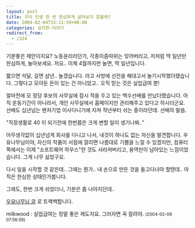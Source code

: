 ```yaml
---
layout: post
title: 우리 인생 한 번 한심하게 살아보지 않을래?
date: 2004-02-04T15:11:59+00:00
categories: 심각한-이야기
redirect_from:
  - /324
---
```


기분좋은 제안이지요? 노동윤리라던가, 각종이즘따위는 잊어버리고, 저처럼 딱 일년만 한심하게, 놀아보세요. 저요.. 이제 4월까지만 놀면, 딱 일년입니다.

짧으면 석달, 길면 삼년.. 놀겠습니다. 라고 사방에 선전을 해대고서 놀기시작했더랬습니다. 그렇다고 모아둔 돈이 있는 건 아니었고.. 오직 믿는 것은 실업급여 뿐!

얼마전에 모 정당 후보의 사무실에 잠시 적을 두고 있는 백수선배를 만났더랬습니다. 아직 운동기간이 아니라서, 개인 사무실에서 홈페이지만 관리해주고 있다고 하시더군요. 선배도 십년넘는 벤처기업 이사다니기에 지쳐 작년부터 쉬는 중이라던데. 선배의 말씀.

"직장생활로 40 이 되기전에 한번쯤은 크게 변할 일이 생기나봐.."

아무생각없이 십년넘게 회사를 다니고 나서, 내것이 하나도 없는 자신을 발견합니다. 우유나무님이야, 자신의 작품이 서점에 깔리면 나름대로 기쁨을 느낄 수 있겠지만, 컴퓨터쪽에서는 이제 "소프트웨어 하우스"란 것도 사라져버리고, 용역만이 남아있는 느낌이었습니다. 그게 너무 싫었구요.

다시 일을 시작할 것 같은데.. 그때는 뭔가.. 내 손으로 만든 것을 들고다녀야 할텐데.. 아직은 한심한 상태인가봅니다.

그래도, 한번 크게 쉬었더니, 기분은 좀 나아지던데..

<a href="http://marlais.egloos.com/259795" target=bb>우유나무님 글</a> 로 트랙백합니다.
<div id=comments>
<div class=comment>
<!--- cmt:672 --->
<!--- mail: --->
<!--- parent:0 --->
milkwood : 
실업급여는 정말 좋은 제도지요. 그러자면 꼭 잘려야.
 <small>(2004-02-06 07:56:59)</small>
</div>
</div>
